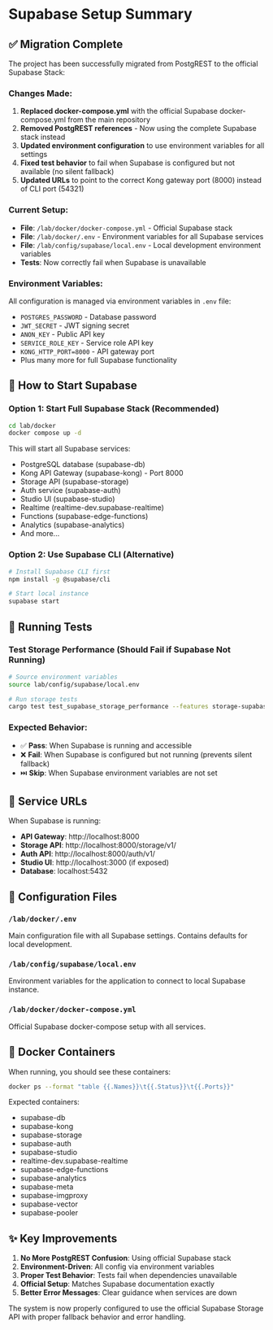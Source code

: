 # Supabase Setup Summary

## ✅ Migration Complete

The project has been successfully migrated from PostgREST to the official Supabase Stack:

### Changes Made:
1. **Replaced docker-compose.yml** with the official Supabase docker-compose.yml from the main repository
2. **Removed PostgREST references** - Now using the complete Supabase stack instead
3. **Updated environment configuration** to use environment variables for all settings
4. **Fixed test behavior** to fail when Supabase is configured but not available (no silent fallback)
5. **Updated URLs** to point to the correct Kong gateway port (8000) instead of CLI port (54321)

### Current Setup:
- **File**: `/lab/docker/docker-compose.yml` - Official Supabase stack
- **File**: `/lab/docker/.env` - Environment variables for all Supabase services
- **File**: `/lab/config/supabase/local.env` - Local development environment variables
- **Tests**: Now correctly fail when Supabase is unavailable

### Environment Variables:
All configuration is managed via environment variables in `.env` file:
- `POSTGRES_PASSWORD` - Database password
- `JWT_SECRET` - JWT signing secret  
- `ANON_KEY` - Public API key
- `SERVICE_ROLE_KEY` - Service role API key
- `KONG_HTTP_PORT=8000` - API gateway port
- Plus many more for full Supabase functionality

## 🚀 How to Start Supabase

### Option 1: Start Full Supabase Stack (Recommended)
```bash
cd lab/docker
docker compose up -d
```

This will start all Supabase services:
- PostgreSQL database (supabase-db)
- Kong API Gateway (supabase-kong) - Port 8000
- Storage API (supabase-storage)
- Auth service (supabase-auth) 
- Studio UI (supabase-studio)
- Realtime (realtime-dev.supabase-realtime)
- Functions (supabase-edge-functions)
- Analytics (supabase-analytics)
- And more...

### Option 2: Use Supabase CLI (Alternative)
```bash
# Install Supabase CLI first
npm install -g @supabase/cli

# Start local instance
supabase start
```

## 🧪 Running Tests

### Test Storage Performance (Should Fail if Supabase Not Running)
```bash
# Source environment variables
source lab/config/supabase/local.env

# Run storage tests
cargo test test_supabase_storage_performance --features storage-supabase
```

### Expected Behavior:
- ✅ **Pass**: When Supabase is running and accessible
- ❌ **Fail**: When Supabase is configured but not running (prevents silent fallback)
- ⏭️ **Skip**: When Supabase environment variables are not set

## 📍 Service URLs

When Supabase is running:
- **API Gateway**: http://localhost:8000
- **Storage API**: http://localhost:8000/storage/v1/
- **Auth API**: http://localhost:8000/auth/v1/
- **Studio UI**: http://localhost:3000 (if exposed)
- **Database**: localhost:5432

## 🔧 Configuration Files

### `/lab/docker/.env`
Main configuration file with all Supabase settings. Contains defaults for local development.

### `/lab/config/supabase/local.env`  
Environment variables for the application to connect to local Supabase instance.

### `/lab/docker/docker-compose.yml`
Official Supabase docker-compose setup with all services.

## 🐳 Docker Containers

When running, you should see these containers:
```bash
docker ps --format "table {{.Names}}\t{{.Status}}\t{{.Ports}}"
```

Expected containers:
- supabase-db
- supabase-kong  
- supabase-storage
- supabase-auth
- supabase-studio
- realtime-dev.supabase-realtime
- supabase-edge-functions
- supabase-analytics
- supabase-meta
- supabase-imgproxy
- supabase-vector
- supabase-pooler

## ✨ Key Improvements

1. **No More PostgREST Confusion**: Using official Supabase stack
2. **Environment-Driven**: All config via environment variables
3. **Proper Test Behavior**: Tests fail when dependencies unavailable
4. **Official Setup**: Matches Supabase documentation exactly
5. **Better Error Messages**: Clear guidance when services are down

The system is now properly configured to use the official Supabase Storage API with proper fallback behavior and error handling.
